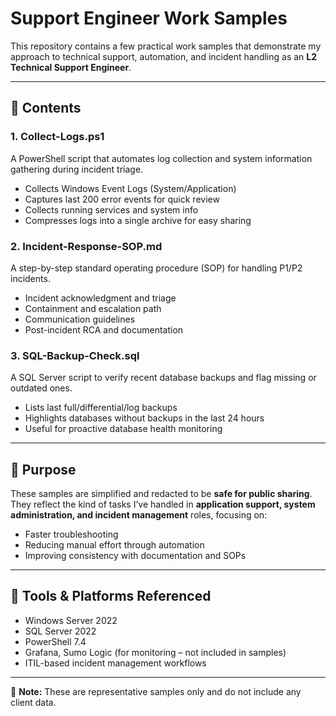# Support Engineer Work Samples

This repository contains a few practical work samples that demonstrate my approach to technical support, automation, and incident handling as an **L2 Technical Support Engineer**.

---

## 📂 Contents

### 1. Collect-Logs.ps1
A PowerShell script that automates log collection and system information gathering during incident triage.  
- Collects Windows Event Logs (System/Application)  
- Captures last 200 error events for quick review  
- Collects running services and system info  
- Compresses logs into a single archive for easy sharing  

### 2. Incident-Response-SOP.md
A step-by-step standard operating procedure (SOP) for handling P1/P2 incidents.  
- Incident acknowledgment and triage  
- Containment and escalation path  
- Communication guidelines  
- Post-incident RCA and documentation  

### 3. SQL-Backup-Check.sql
A SQL Server script to verify recent database backups and flag missing or outdated ones.  
- Lists last full/differential/log backups  
- Highlights databases without backups in the last 24 hours  
- Useful for proactive database health monitoring  

---

## 🎯 Purpose
These samples are simplified and redacted to be **safe for public sharing**. They reflect the kind of tasks I’ve handled in **application support, system administration, and incident management** roles, focusing on:
- Faster troubleshooting  
- Reducing manual effort through automation  
- Improving consistency with documentation and SOPs  

---

## 🔧 Tools & Platforms Referenced
- Windows Server 2022  
- SQL Server 2022  
- PowerShell 7.4  
- Grafana, Sumo Logic (for monitoring – not included in samples)  
- ITIL-based incident management workflows  

---

📌 **Note:** These are representative samples only and do not include any client data.

